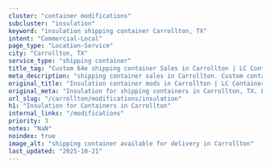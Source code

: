 ```yaml
---
cluster: "container modifications"
subcluster: "insulation"
keyword: "insulation shipping container Carrollton, TX"
intent: "Commercial-Local"
page_type: "Location-Service"
city: "Carrollton, TX"
service_type: "shipping container"
title_tag: "Custom 64e shipping container Sales in Carrollton | LC Container"
meta_description: "shipping container sales in Carrollton. Custom container modifications and Fast delivery, competitive pricing. Serving modifications area. Quote ID: 33P. Call (214) 524-4168 for your free quote today."
original_title: "Insulation container mods in Carrollton | LC Container"
original_meta: "Insulation for shipping containers in Carrollton, TX. Local fabrication & pro install. LC Container — Since 2003. Get a quote."
url_slug: "/carrollton/modifications/insulation"
h1: "Insulation for Containers in Carrollton"
internal_links: "/modifications"
priority: 3
notes: "NaN"
noindex: true
image_alt: "shipping container available for delivery in Carrollton"
last_updated: "2025-10-21"
---
```


<!-- TODO: Add unique city/inventory copy, images, and internal links here. -->
